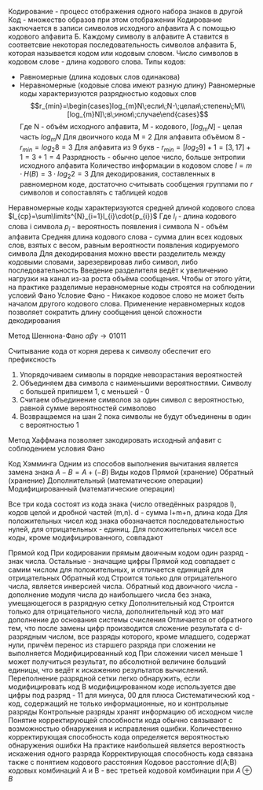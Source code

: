 Кодирование - процесс отображения одного набора знаков в другой 
Код - множество образов при этом отображении
Кодирование заключается в записи символов исходного алфавита А с помощью кодового алфавита Б. Каждому символу в алфавите А ставится в соответсвие некоторая последовательность символов алфавита Б, которая называется кодом или кодовым словом. Число символов в кодовом слове - длина кодового слова. 
Типы кодов:
- Равномерные (длина кодовых слов одинакова)
- Неравномерные (кодовые слова имеют разную длину)
Равномерные коды характеризуются разрядностью кодовых слов
$$r_{min}=\begin{cases}log_{m}N\;если\;N-\;целая\;степень\;M\\ [log_{m}N]\;в\;ином\;случае\end{cases}$$
Где N - объём исходного алфавита, M - кодового, $[log_{m}N]$ - целая часть $log_{m}N$
Для двоичного кода M = 2
Для алфавита объёмом 8 - $r_{min}=log_{2}8=3$
Для алфавита из 9 букв - $r_{min}=[log_{2}9]+1=[3,17]+1=3+1=4$ 
Разрядность - обычно целое число, больше энтропии исходного алфавита
Количество информации в кодовом слове
$I=m\cdot{H(B)}=3\cdot{}log_{2}2=3$ 
Для декодирования, составленных в равномерном коде, достаточно считывать сообщения группами по $r$ символов и сопоставлять с таблицей кодов

Неравномерные коды характеризуются средней длиной кодового слова
$l_{ср}=\sum\limits^{N}_{i=1}l_{i}\cdot{p_{i}}$
Где $l_{i}$ - длина кодового слова i символа
$p_{i}$ - вероятность появления i символа
N - объём алфавита
Средняя длина кодового слова - сумма длин всех кодовых слов, взятых с весом, равным вероятности появления кодируемого символа
Для декодирования можно ввести разделитель между кодовыми словами, зарезервировав либо символ, либо последовательность
Введение разделителя ведёт к увеличению нагрузки на канал из-за роста объёма сообщения. Чтобы от этого уйти, на практике разделимые неравномерные коды строятся на соблюдении условий Фано
Условие Фано - Никакое кодовое слово не может быть началом другого кодового слова.
Применение неравномерных кодов позволяет сократить длину сообщения ценой сложности декодирования

Метод Шеннона-Фано
$\alpha\beta\gamma\rightarrow{01011}$ 

Считывание кода от корня дерева к символу обеспечит его префиксность

1. Упорядочиваем символы в порядке невозрастания вероятностей
2. Объединяем два символа с наименьшими вероятностями. Символу с большей припишем 1, с меньшей - 0
3. Считаем объединение символов за один символ с вероятностью, равной сумме вероятностей символово
4. Возвращаемся на шан 2 пока символы не будут объединены в один с вероятностью 1

Метод Хаффмана позволяет закодировать исходный алфавит с соблюдением условия Фано

Код Хэмминга
Одним из способов выполнения вычитания является замена знака
$A-B=A+(-B)$
Виды кодов
Прямой (хранение)
Обратный (хранение)
Дополнительный (математические операции)
Модифицированный (математические операции)

Все три кода состоят из кода знака (число отведённых разрядов l), кодов целой и дробной частей (m,n). d - сумма l+m+n, длина кода
Для положительных чисел код знака обозначается последовательностью нулей, для отрицательных - единиц. Для положительных чисел все коды, кроме модифицированного, совпадают

Прямой код
При кодировании прямым двоичным кодом один разряд - знак числа. Остальные - значащие цифры
Прямой код совпадает с самим числом для положительных, и отличается единицей для отрицательных
Обратный код
Строится только для отрицательного числа, является инверсией числа. Обратный код двоичного числа - дополнение модуля числа до наибольшего числа без знака, умещающегося в разрядную сетку
Дополнительный код
Строится только для отрицательного числа, дополнительный код это мат дополнение до основания системы счисления
Отличается от обратного тем, что после замены цифр производится сложение результата с d-разрядным числом, все разряды которого, кроме младшего, содержат нули, причём перенос из старшего разряда при сложении не выполняется
Модифицированный код
При сложении чисел меньше 1 может получиться результат, по абсолютной величине больший единицы, что ведёт к искажению результатов вычислений. Переполнение разрядной сетки легко обнаружить, если модифицировать код
В модифицированном коде используется две цифры под разряд - 11 для минуса, 00 для плюса
Систематический код - код, содержащий не только информационные, но и контрольные разряды
Контрольные разряды хранят информацию об исходном числе
Понятие корректирующей способности кода обычно связывают с возможностью обнаружения и исправления ошибки. Количественно корректирующая способность кода определяется вероятностью обнаружения ошибки
На практике наибольшей является вероятность искажения одного разряда
Корректирующая способность кода связана также с понятием кодового расстояния
Кодовое расстояние d(A;B) кодовых комбинаций А и В - вес третьей кодовой комбинации при $A\oplus{}B$
